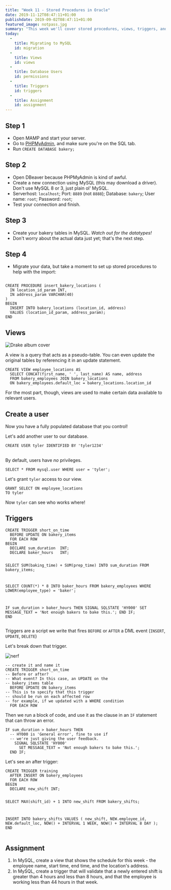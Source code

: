 ```yaml
---
title: "Week 11 - Stored Procedures in Oracle"
date: 2019-11-12T08:47:11+01:00
publishdate: 2019-09-02T08:47:11+01:00
featured_image: notpass.jpg
summary: "This week we'll cover stored procedures, views, triggers, and user permissions"
today:
  -
    title: Migrating to MySQL
    id: migration
  -
    title: Views
    id: views
  -
    title: Database Users
    id: permissions
  -
    title: Triggers
    id: triggers
  -
    title: Assignment
    id: assignment
---
```

<section id="migration">
  <div class="grid-x">
    <div class="cell large-6 large-offset-3 medium-10 medium-offset-1">
      <h2 class="h2">Step 1</h2>
      <ul>
        <li>Open MAMP and start your server.</li>
        <li>Go to <a href="http://localhost:8888/phpMyAdmin/server_sql.php">PHPMyAdmin</a>, and make sure you're on the SQL tab.</li>
        <li>Run <code class="language-sql">CREATE DATABASE bakery;</code></li>
      </ul>
    </div>
  </div>
</section>
<section>
  <div class="grid-x">
    <div class="cell large-6 large-offset-3 medium-10 medium-offset-1">
      <h2 class="h2">Step 2</h2>
      <ul>
        <li>Open DBeaver because PHPMyAdmin is kind of awful.</li>
        <li>Create a new connection using MySQL (this may download a driver). Don't use MySQL 8 or 3, just plain ol' MySQL.</li>
        <li>Serverhost: <code>localhost</code>; Port: <code>8889</code> (not <code>8888</code>); Database: <code>bakery</code>; User name: <code>root</code>; Password: <code>root</code>;</li>
        <li>Test your connection and finish.</li>
      </ul>
    </div>
  </div>
</section>

<section>
  <div class="grid-x">
    <div class="cell large-6 large-offset-3 medium-10 medium-offset-1">
      <h2 class="h2">Step 3</h2>
      <ul>
        <li>Create your bakery tables in MySQL. <em>Watch out for the datatypes!</em></li>  
        <li>Don't worry about the actual data just yet; that's the next step.</li>      
      </ul>
    </div>
  </div>
</section>

<section>
  <div class="grid-x">
    <div class="cell large-6 large-offset-3 medium-10 medium-offset-1">
      <h2 class="h2">Step 4</h2>
      <ul>
        <li>Migrate your data, but take a moment to set up stored procedures to help with the import:</li>    
      </ul>
      <pre><code class="language-sql">
CREATE PROCEDURE insert_bakery_locations ( 
  IN location_id_param INT, 
  IN address_param VARCHAR(40) 
) 
BEGIN
  INSERT INTO bakery_locations (location_id, address) 
  VALUES (location_id_param, address_param); 
END</code></pre>
    </div>
  </div>
</section>
<section id="views">
  <div class="grid-x">
    <div class="cell large-6 large-offset-3 medium-10 medium-offset-1">
      <h2 class="h2">Views</h2>
      <img src="http://static.webshopapp.com/shops/134936/files/077085101/drake-views-cd.jpg" alt="Drake album cover">
    </div>
  </div>
</section>
<section>
  <div class="grid-x">
    <div class="cell large-6 large-offset-3 medium-10 medium-offset-1">
      <p>A view is a query that acts as a pseudo-table. You can even update the original tables by referencing it in an update statement.</p>
      <pre><code class="language-sql">CREATE VIEW employee_locations AS
  SELECT CONCAT(first_name, ' ', last_name) AS name, address
  FROM bakery_employees JOIN bakery_locations
  ON bakery_employees.default_loc = bakery_locations.location_id</code></pre>
      <p>For the most part, though, views are used to make certain data available to relevant users.</p>
    </div>
  </div>
</section>
<section id="permissions">
  <div class="grid-x">
    <div class="cell large-6 large-offset-3 medium-10 medium-offset-1">
      <h2 class="h2">Create a user</h2>
      <p>Now you have a fully populated database that you control!</p>
      <p>Let's add another user to our database.</p>
      <pre><code class="language-sql">CREATE USER tyler IDENTIFIED BY 'tyler1234'</code>
      </pre>
    </div>
  </div>
</section>
<section>
  <div class="grid-x">
    <div class="cell large-6 large-offset-3 medium-10 medium-offset-1">
      <p>By default, users have <em>no</em> privileges.</p>
      <pre><code class="language-sql">SELECT * FROM mysql.user WHERE user = 'tyler';</code></pre>
      <p>Let's grant <code>tyler</code> access to our view.</p>
      <pre><code class="language-sql">GRANT SELECT ON employee_locations
TO tyler</code></pre>
      <p>Now <code>tyler</code> can see who works where!</p>
    </div>
  </div>
</section>
<section id="triggers">
  <div class="grid-x">
    <div class="cell large-6 large-offset-3 medium-10 medium-offset-1">
      <h2 class="h2">Triggers</h2>
      <pre><code class="language-sql no-max">CREATE TRIGGER short_on_time
  BEFORE UPDATE ON bakery_items
  FOR EACH ROW
BEGIN
  DECLARE sum_duration  INT;
  DECLARE baker_hours   INT;

  SELECT SUM(baking_time) + SUM(prep_time)
  INTO sum_duration
  FROM bakery_items;

  SELECT COUNT(*) * 8
  INTO baker_hours
  FROM bakery_employees
  WHERE LOWER(employee_type) = 'baker';

  IF sum_duration > baker_hours THEN
    SIGNAL SQLSTATE 'HY000'
      SET MESSAGE_TEXT = 'Not enough bakers to bake this.';
  END IF;
END</code></pre>
    </div>
  </div>
</section>
<section>
  <div class="grid-x">
    <div class="cell large-6 large-offset-3 medium-10 medium-offset-1">
      <p>Triggers are a script we write that fires <code>BEFORE</code> or <code>AFTER</code> a DML event (<code>INSERT</code>, <code>UPDATE</code>, <code>DELETE</code>)</p>
    </div>
  </div>
</section>
<section>
  <div class="grid-x">
    <div class="cell large-6 large-offset-3 medium-10 medium-offset-1">
      <p>Let's break down that trigger.</p>
      <img src="https://d3nevzfk7ii3be.cloudfront.net/igi/UOl6JFP4SIafwQkb.medium" alt="nerf">
    </div>
  </div>
</section>
<section>
  <div class="grid-x">
    <div class="cell large-6 large-offset-3 medium-10 medium-offset-1">
      <pre><code class="language-sql">-- create it and name it
CREATE TRIGGER short_on_time
-- Before or after?
-- What event? In this case, an UPDATE on the 
-- bakery_items table
  BEFORE UPDATE ON bakery_items
-- This is to specify that this trigger
-- should be run on each affected row
-- for example, if we updated with a WHERE condition
  FOR EACH ROW</code></pre>
    </div>
  </div>
</section>
<section>
  <div class="grid-x">
    <div class="cell large-6 large-offset-3 medium-10 medium-offset-1">
<p>Then we run a block of code, and use it as the clause in an <code>IF</code> statement that can throw an error.</p>
<pre><code class="language-sql">IF sum_duration > baker_hours THEN
  -- HY000 is 'General error', fine to use if
  -- we're just giving the user feedback.
    SIGNAL SQLSTATE 'HY000'
      SET MESSAGE_TEXT = 'Not enough bakers to bake this.';
  END IF;</code></pre>
    </div>
  </div>
</section>
<section>
  <div class="grid-x">
    <div class="cell large-6 large-offset-3 medium-10 medium-offset-1">
      <p>Let's see an after trigger:</p>
      <pre><code class="language-sql no-max">CREATE TRIGGER training
  AFTER INSERT ON bakery_employees
  FOR EACH ROW
BEGIN
  DECLARE new_shift INT;
  
  SELECT MAX(shift_id) + 1 
  INTO new_shift
  FROM bakery_shifts;

  INSERT INTO bakery_shifts 
  VALUES (
    new_shift, 
    NEW.employee_id, 
    NEW.default_loc,
    NOW() + INTERVAL 1 WEEK, 
    NOW() + INTERVAL 8 DAY
  );
END</code></pre>
    </div>
  </div>
</section>
<section id="assignment">
  <div class="grid-x">
    <div class="cell large-6 large-offset-3 medium-10 medium-offset-1">
      <h2 class="h2">Assignment</h2>
      <ol>
        <li>In MySQL, create a view that shows the schedule for this week - the employee name, start time, end time, and the location's address.</li>
        <li>In MySQL, create a trigger that will validate that a newly entered shift is greater than 4 hours and less than 8 hours, and that the employee is working less than 44 hours in that week.</li>
      </ol>
    </div>
  </div>
</section>
